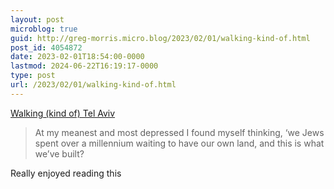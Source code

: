```yaml
---
layout: post
microblog: true
guid: http://greg-morris.micro.blog/2023/02/01/walking-kind-of.html
post_id: 4054872
date: 2023-02-01T18:54:00-0000
lastmod: 2024-06-22T16:19:17-0000
type: post
url: /2023/02/01/walking-kind-of.html
---
```

[Walking (kind of) Tel Aviv](https://walkingtheworld.substack.com/p/walking-kind-of-tel-aviv)

> At my meanest and most depressed I found myself thinking, ‘we Jews spent over a millennium waiting to have our own land, and this is what we’ve built?

Really enjoyed reading this
